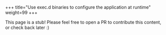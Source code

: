+++
title="Use exec.d binaries to configure the application at runtime"
weight=99
+++

<!--more-->

This page is a stub! Please feel free to open a PR to contribute this content, or check back later :)

